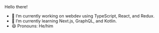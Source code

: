 
<!--
**stephenlin35/stephenlin35** is a ✨ _special_ ✨ repository because its `README.md` (this file) appears on your GitHub profile.
-->
Hello there!
- 🔭 I’m currently working on webdev using TypeScript, React, and Redux.
- 🌱 I’m currently learning Next.js, GraphQL, and Kotlin.
- 😄 Pronouns: He/him
<!--
- 👯 I’m looking to collaborate on ...
- 🤔 I’m looking for help with ...
- 💬 Ask me about ...
- 📫 How to reach me: ...
-->
<!--
- ⚡ Fun fact: ...
-->
